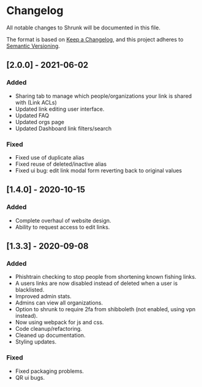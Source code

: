 # Changelog

All notable changes to Shrunk will be documented in this file.

The format is based on [Keep a Changelog](https://keepachangelog.com/en/1.0.0/),
and this project adheres to [Semantic Versioning](https://semver.org/spec/v2.0.0.html).

## [2.0.0] - 2021-06-02

### Added
- Sharing tab to manage which people/organizations your link is shared with (Link ACLs)
- Updated link editing user interface.
- Updated FAQ
- Updated orgs page
- Updated Dashboard link filters/search

### Fixed
- Fixed use of duplicate alias
- Fixed reuse of deleted/inactive alias
- Fixed ui bug: edit link modal form reverting back to original values

## [1.4.0] - 2020-10-15

### Added
- Complete overhaul of website design.
- Ability to request access to edit links.

## [1.3.3] - 2020-09-08

### Added
- Phishtrain checking to stop people from shortening known fishing links.
- A users links are now disabled instead of deleted when a user is blacklisted.
- Improved admin stats.
- Admins can view all organizations.
- Option to shrunk to require 2fa from shibboleth (not enabled, using vpn instead).
- Now using webpack for js and css.
- Code cleanup/refactoring.
- Cleaned up documentation.
- Styling updates.

### Fixed
- Fixed packaging problems.
- QR ui bugs.
